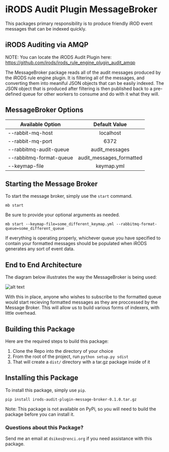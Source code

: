 [diagram1]: irods-audit-plugin-message-broker.png

# iRODS Audit Plugin MessageBroker

This packages primary responsibility is to produce friendly iROD event messages that can be indexed quickly. 


## iRODS Auditing via AMQP
NOTE: You can locate the iRODS Audit Plugin here: https://github.com/irods/irods_rule_engine_plugin_audit_amqp

The MessageBroker package reads all of the audit messages produced by the iRODS rule engine plugin. It is filtering
all of the messages, and converting them into meaniful JSON objects that can be easily indexed.
The JSON object that is produced after filtering is then published back to a pre-defined queue for other workers to consume and do with it what they will.
 

## MessageBroker Options

| Available Option        | Default Value      |
| ------------- |:-------------:|
| --rabbit-mq-host | localhost |
| --rabbit-mq-port | 6372 |
| --rabbitmq-audit-queue | audit_messages |
| --rabbitmq-format-queue | audit_messages_formatted |
| --keymap-file | keymap.yml |


## Starting the Message Broker
To start the message broker, simply use the `start` command.

``` mb start ```

Be sure to provide your optional arguments as needed.

``` mb start --keymap-file=some_different_keymap.yml --rabbitmq-format-queue=some_different_queue ```

If everything is operating properly, whichever queue you have specified to contain your formatted messages
should be populated when iRODS generates any sort of event data.


## End to End Architecture 
The diagram below illustrates the way the MessageBroker is being used:

![alt text][diagram1]


With this in place, anyone who wishes to subscribe to the formatted queue would start recieving 
formatted messages as they are proccessed by the Message Broker. This will allow us to build
various forms of indexers, with little overhead.




## Building this Package

Here are the required steps to build this package:

1. Clone the Repo into the directory of your choice
2. From the root of the project, run `python setup.py sdist`
3. That will create a `dist/` directory with a tar.gz package inside of it


## Installing this Package

To install this package, simply use `pip`.

`pip install irods-audit-plugin-message-broker-0.1.0.tar.gz`

Note: This package is not available on PyPi, so you will need to build the package before you can install it.

### Questions about this Package?
Send me an email at `dsikes@renci.org` if you need assistance with this package.